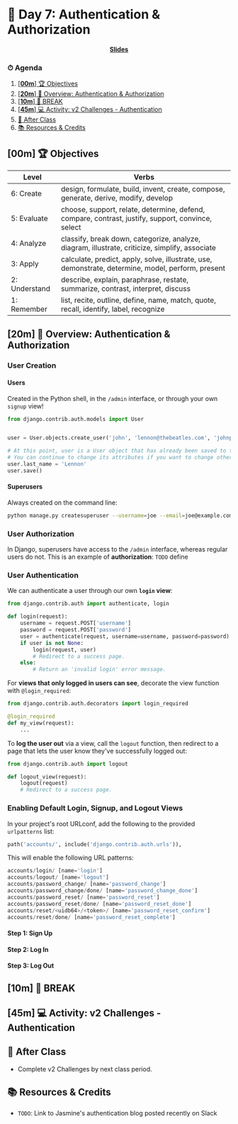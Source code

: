 <!-- Run this slideshow via the following command: -->
<!-- reveal-md README.md -w -->


<!-- .slide: data-background="./../Slides/images/header.svg" data-background-repeat="none" data-background-size="40% 40%" data-background-position="center 10%" class="header" -->
# 📜 Day 7: Authentication & Authorization

<p align="center"><a href="https://make-school-courses.github.io/REPO_NAME/Slides/00-LESSON_NAME" title="Slides" target="_blank"><strong>Slides</strong></a></p>

<!-- > -->

### ⏱ Agenda

1. [[**00m**] 🏆 Objectives](#00m-%f0%9f%8f%86-objectives)
2. [[**20m**] 📖 Overview: Authentication & Authorization](#20m-%f0%9f%93%96-overview-authentication--authorization)
3. [[**10m**] 🌴 BREAK](#10m-%f0%9f%8c%b4-break)
4. [[**45m**] 💻 Activity: v2 Challenges - Authentication](#45m-%f0%9f%92%bb-activity-v2-challenges---authentication)
5. [🌃 After Class](#%f0%9f%8c%83-after-class)
6. [📚 Resources & Credits](#%f0%9f%93%9a-resources--credits)

<!-- > -->

## [**00m**] 🏆 Objectives

|   Level   | Verbs |
| --------- | ----- |
| 6: Create | design, formulate, build, invent, create, compose, generate, derive, modify, develop |
| 5: Evaluate | choose, support, relate, determine, defend, compare, contrast, justify, support, convince, select |
| 4: Analyze | classify, break down, categorize, analyze, diagram, illustrate, criticize, simplify, associate |
| 3: Apply | calculate, predict, apply, solve, illustrate, use, demonstrate, determine, model, perform, present |
| 2: Understand | describe, explain, paraphrase, restate, summarize, contrast, interpret, discuss |
| 1: Remember | list, recite, outline, define, name, match, quote, recall, identify, label, recognize |

<!-- > -->

## [**20m**] 📖 Overview: Authentication & Authorization

### User Creation

#### Users

Created in the Python shell, in the `/admin` interface, or through your own `signup` view!

```python
from django.contrib.auth.models import User


user = User.objects.create_user('john', 'lennon@thebeatles.com', 'johnpassword')

# At this point, user is a User object that has already been saved to the database.
# You can continue to change its attributes if you want to change other fields.
user.last_name = 'Lennon'
user.save()
```

#### Superusers

Always created on the command line:

```bash
python manage.py createsuperuser --username=joe --email=joe@example.com
```

### User Authorization

In Django, superusers have access to the `/admin` interface, whereas regular users do not. This is an example of **authorization**: `TODO` define

### User Authentication

We can authenticate a user through our own **`login` view**:

```python
from django.contrib.auth import authenticate, login

def login(request):
    username = request.POST['username']
    password = request.POST['password']
    user = authenticate(request, username=username, password=password)
    if user is not None:
        login(request, user)
        # Redirect to a success page.
    else:
        # Return an 'invalid login' error message.
```

For **views that only logged in users can see**, decorate the view function with `@login_required`:

```python
from django.contrib.auth.decorators import login_required

@login_required
def my_view(request):
    ...
```

To **log the user out** via a view, call the `logout` function, then redirect to a page that lets the user know they've successfully logged out:

```python
from django.contrib.auth import logout

def logout_view(request):
    logout(request)
    # Redirect to a success page.
```

### Enabling Default Login, Signup, and Logout Views

In your project's root URLconf, add the following to the provided `urlpatterns` list:

```python
path('accounts/', include('django.contrib.auth.urls')),
```

This will enable the following URL patterns:

```python
accounts/login/ [name='login']
accounts/logout/ [name='logout']
accounts/password_change/ [name='password_change']
accounts/password_change/done/ [name='password_change_done']
accounts/password_reset/ [name='password_reset']
accounts/password_reset/done/ [name='password_reset_done']
accounts/reset/<uidb64>/<token>/ [name='password_reset_confirm']
accounts/reset/done/ [name='password_reset_complete']
```

#### Step 1: Sign Up

#### Step 2: Log In

#### Step 3: Log Out

## [**10m**] 🌴 BREAK

## [**45m**] 💻 Activity: v2 Challenges - Authentication

<!-- > -->

## 🌃 After Class

- Complete v2 Challenges by next class period.

<!-- > -->

## 📚 Resources & Credits

- `TODO`: Link to Jasmine's authentication blog posted recently on Slack

<!-- > -->
